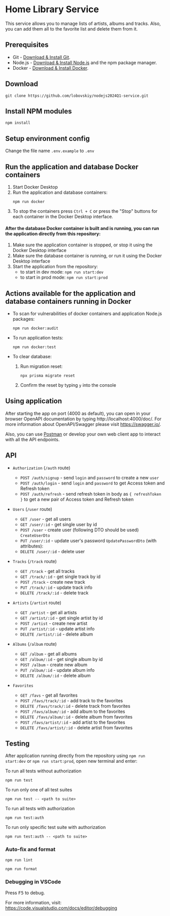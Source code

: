 # Home Library Service

This service allows you to manage lists of artists, albums and tracks.
Also, you can add them all to the favorite list and delete them from it.

## Prerequisites

- Git - [Download & Install Git](https://git-scm.com/downloads).
- Node.js - [Download & Install Node.js](https://nodejs.org/en/download/) and the npm package manager.
- Docker - [Download & Install Docker](https://docs.docker.com/engine/install/).

## Download

```
git clone https://github.com/lobovskiy/nodejs2024Q1-service.git
```

## Install NPM modules

```
npm install
```

## Setup environment config

Change the file name `.env.example` to `.env`

## Run the application and database Docker containers

1. Start Docker Desktop
2. Run the application and database containers:
   ```
   npm run docker
   ```
3. To stop the containers press `Ctrl + C` or press the "Stop" buttons for each container in the Docker Desktop interface.

#### After the database Docker container is built and is running, you can run the application directly from this repository:

1. Make sure the application container is stopped, or stop it using the Docker Desktop interface
2. Make sure the database container is running, or run it using the Docker Desktop interface
3. Start the application from the repository:
   - to start in dev mode: `npm run start:dev`
   - to start in prod mode: `npm run start:prod`


## Actions available for the application and database containers running in Docker

- To scan for vulnerabilities of docker containers and application Node.js packages:
   ```
   npm run docker:audit
   ```
   
- To run application tests:
   ```
   npm run docker:test
   ```

- To clear database:
  1. Run migration reset:
     ```
     npx prisma migrate reset
     ```
  2. Confirm the reset by typing `y` into the console

## Using application

After starting the app on port (4000 as default), you can open
in your browser OpenAPI documentation by typing http://localhost:4000/doc/.
For more information about OpenAPI/Swagger please visit https://swagger.io/.

Also, you can use [Postman](https://www.postman.com/) or develop your own web client app
to interact with all the API endpoints.

## API

* `Authorization` (`/auth` route)
  * `POST /auth/signup` - send `login` and `password` to create a new `user`
  * `POST /auth/login` - send `login` and `password` to get Access token and Refresh token
  * `POST /auth/refresh` - send refresh token in body as `{ refreshToken }` to get a new pair of Access token and Refresh token

* `Users` (`/user` route)
    * `GET /user` - get all users
    * `GET /user/:id` - get single user by id
    * `POST /user` - create user (following DTO should be used) `CreateUserDto`
    * `PUT /user/:id` - update user's password `UpdatePasswordDto` (with attributes):
    * `DELETE /user/:id` - delete user

* `Tracks` (`/track` route)
    * `GET /track` - get all tracks
    * `GET /track/:id` - get single track by id
    * `POST /track` - create new track
    * `PUT /track/:id` - update track info
    * `DELETE /track/:id` - delete track

* `Artists` (`/artist` route)
    * `GET /artist` - get all artists
    * `GET /artist/:id` - get single artist by id
    * `POST /artist` - create new artist
    * `PUT /artist/:id` - update artist info
    * `DELETE /artist/:id` - delete album

* `Albums` (`/album` route)
    * `GET /album` - get all albums
    * `GET /album/:id` - get single album by id
    * `POST /album` - create new album
    * `PUT /album/:id` - update album info
    * `DELETE /album/:id` - delete album

* `Favorites`
    * `GET /favs` - get all favorites
    * `POST /favs/track/:id` - add track to the favorites
    * `DELETE /favs/track/:id` - delete track from favorites
    * `POST /favs/album/:id` - add album to the favorites
    * `DELETE /favs/album/:id` - delete album from favorites
    * `POST /favs/artist/:id` - add artist to the favorites
    * `DELETE /favs/artist/:id` - delete artist from favorites

## Testing

After application running directly from the repository using `npm run start:dev` or `npm run start:prod`,
open new terminal and enter:

To run all tests without authorization

```
npm run test
```

To run only one of all test suites

```
npm run test -- <path to suite>
```

To run all tests with authorization

```
npm run test:auth
```

To run only specific test suite with authorization

```
npm run test:auth -- <path to suite>
```

### Auto-fix and format

```
npm run lint
```

```
npm run format
```

### Debugging in VSCode

Press <kbd>F5</kbd> to debug.

For more information, visit: https://code.visualstudio.com/docs/editor/debugging
